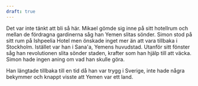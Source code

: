 ```yaml
---
draft: true
---
```


Det var inte tänkt att bli så här. Mikael gömde sig inne på sitt hotellrum och mellan de fördragna gardinerna såg han Yemen slitas sönder. Simon stod på sitt rum på Ishpeelia Hotel men önskade inget mer än att vara tillbaka i Stockholm. Istället var han i Sana'a, Yemens huvudstad. Utanför sitt fönster såg han revolutionen slita sönder staden, krafter som han hjälp till att väcka. Simon hade ingen aning om vad han skulle göra.

Han längtade tillbaka till en tid då han var trygg i Sverige, inte hade några bekymmer och knappt visste att Yemen var ett land.
